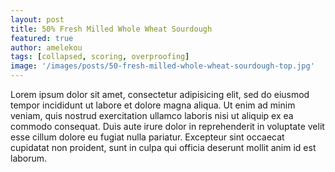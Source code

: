 ```yaml
---
layout: post
title: 50% Fresh Milled Whole Wheat Sourdough
featured: true
author: amelekou
tags: [collapsed, scoring, overproofing]
image: '/images/posts/50-fresh-milled-whole-wheat-sourdough-top.jpg'
---
```


Lorem ipsum dolor sit amet, consectetur adipisicing elit, sed do eiusmod tempor incididunt ut labore et dolore magna aliqua. Ut enim ad minim veniam, quis nostrud exercitation ullamco laboris nisi ut aliquip ex ea commodo consequat. Duis aute irure dolor in reprehenderit in voluptate velit esse cillum dolore eu fugiat nulla pariatur. Excepteur sint occaecat cupidatat non proident, sunt in culpa qui officia deserunt mollit anim id est laborum.
